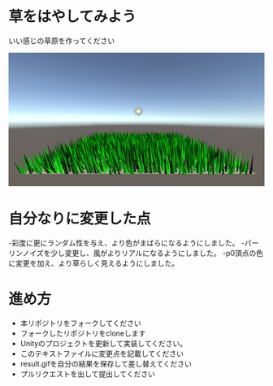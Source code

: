 # 草をはやしてみよう
いい感じの草原を作ってください

![結果画像](Result2.png)

# 自分なりに変更した点
-彩度に更にランダム性を与え、より色がまばらになるようにしました。
-パーリンノイズを少し変更し、風がよりリアルになるようにしました。
-p0頂点の色に変更を加え、より草らしく見えるようにしました。

# 進め方

- 本リポジトリをフォークしてください
- フォークしたリポジトリをcloneします
- Unityのプロジェクトを更新して実装してください。
- このテキストファイルに変更点を記載してください
- result.gifを自分の結果を保存して差し替えてください
- プルリクエストを出して提出してください
